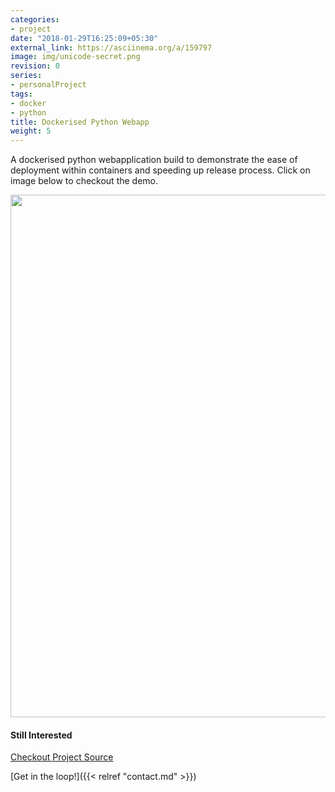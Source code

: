 ```yaml
---
categories:
- project
date: "2018-01-29T16:25:09+05:30"
external_link: https://asciinema.org/a/159797
image: img/unicode-secret.png
revision: 0
series:
- personalProject
tags:
- docker
- python
title: Dockerised Python Webapp
weight: 5
---
```


A dockerised python webapplication build to demonstrate the ease of deployment within containers and speeding up release process. Click on image below to checkout the demo.

<a href="https://asciinema.org/a/159797">
  <img src="https://asciinema.org/a/159797.png" width="836"/>
</a>

#### Still Interested

<div class="w3-button w3-theme">
  <a href="https://github.com/avimehenwal/cherrypy-app">
    <i class="fa fa-github"></i>  Checkout Project Source
  </a>
</div>

[Get in the loop!]({{< relref "contact.md" >}})
